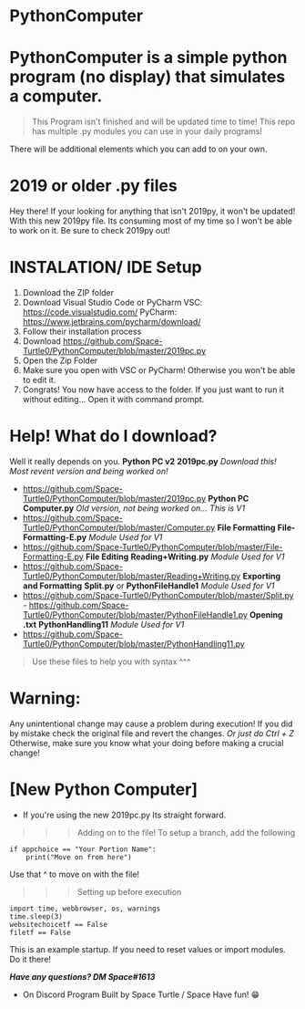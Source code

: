 # PythonComputer
# PythonComputer is a simple python program (no display) that simulates a computer. 
>This Program isn't finished and will be updated time to time!
This repo has multiple .py modules you can use in your daily programs!

There will be additional elements which you can add to on your own. 
# 2019 or older .py files
Hey there! If your looking for anything that isn't 2019py, it won't be updated!
With this new 2019py file. Its consuming most of my time so I won't be able to work on it. 
Be sure to check 2019py out!

# INSTALATION/ IDE Setup
1) Download the ZIP folder
2) Download Visual Studio Code or PyCharm
VSC: https://code.visualstudio.com/
PyCharm: https://www.jetbrains.com/pycharm/download/
3) Follow their installation process
4) Download https://github.com/Space-Turtle0/PythonComputer/blob/master/2019pc.py
5) Open the Zip Folder
6) Make sure you open with VSC or PyCharm! Otherwise you won't be able to edit it.
7) Congrats! You now have access to the folder.
If you just want to run it without editing...
Open it with command prompt.

# Help! What do I download?
Well it really depends on you.
**Python PC v2**
**2019pc.py**
*Download this! Most revent version and being worked on!*
- https://github.com/Space-Turtle0/PythonComputer/blob/master/2019pc.py
**Python PC**
**Computer.py**
*Old version, not being worked on...*
*This is V1*
- https://github.com/Space-Turtle0/PythonComputer/blob/master/Computer.py
**File Formatting**
**File-Formatting-E.py**
*Module Used for V1*
- https://github.com/Space-Turtle0/PythonComputer/blob/master/File-Formatting-E.py
**File Editing**
**Reading+Writing.py**
*Module Used for V1*
- https://github.com/Space-Turtle0/PythonComputer/blob/master/Reading+Writing.py
**Exporting and Formatting**
**Split.py** or **PythonFileHandle1**
*Module Used for V1*
- https://github.com/Space-Turtle0/PythonComputer/blob/master/Split.py
       - https://github.com/Space-Turtle0/PythonComputer/blob/master/PythonFileHandle1.py
**Opening .txt**
**PythonHandling11**
*Module Used for V1*
- https://github.com/Space-Turtle0/PythonComputer/blob/master/PythonHandling11.py
>Use these files to help you with syntax ^^^



# Warning:
Any unintentional change may cause a problem during execution! 
If you did by mistake check the original file and revert the changes.
*Or just do Ctrl + Z*
Otherwise, make sure you know what your doing before making a crucial change!

# [New Python Computer]
- If you're using the new 2019pc.py
Its straight forward. 
>>> Adding on to the file!
To setup a branch, add the following
```
if appchoice == "Your Portion Name":
    print("Move on from here")
```
Use that ^ to move on with the file!

>>> Setting up before execution
```
import time, webbrowser, os, warnings
time.sleep(3)
websitechoicetf == False
filetf == False
```
This is an example startup.
If you need to reset values or import modules. Do it there!

***Have any questions? DM Space#1613*** 
- On Discord
Program Built by Space Turtle / Space
Have fun! 😁
